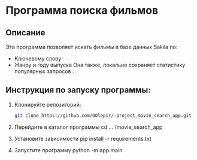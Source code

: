 # Программа поиска фильмов

## Описание
Эта программа позволяет искать фильмы в базе данных Sakila по:
- Ключевому слову
- Жанру и году выпуска
Она также, локально сохраняет статистику популярных запросов .


## Инструкция по запуску программы:

1. Клонируйте репозиторий:
   ```bash
   git clone https://github.com/OOlepir/-project_movie_search_app.git

2. Перейдите в каталог программы
   cd ... /movie_search_app

3. Установите зависимости 
   pip install -r requirements.txt

4. Запустите программу
   python -m app.main


